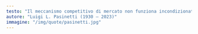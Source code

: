 ```yaml
---
testo: "Il meccanismo competitivo di mercato non funziona incondizionatamente. Addirittura, in certe condizioni, non funziona affatto. In ogni caso, richiede vigilanza e prudenza."
autore: "Luigi L. Pasinetti (1930 – 2023)"
immagine: "/img/quote/pasinetti.jpg"
---
```

